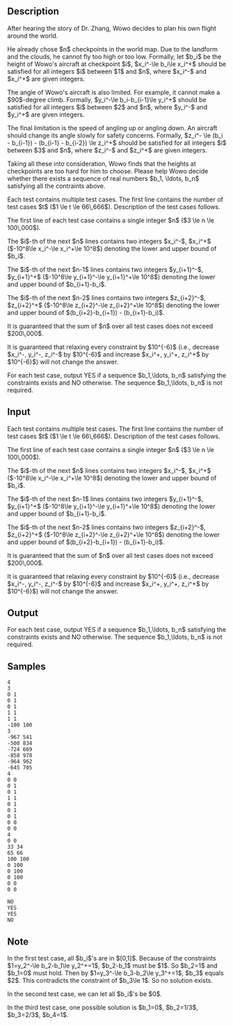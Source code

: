 ## Description

<div><p>After hearing the story of Dr. Zhang, Wowo decides to plan his own flight around the world. </p><p>He already chose $n$ checkpoints in the world map. Due to the landform and the clouds, he cannot fly too high or too low. Formally, let $b_i$ be the height of Wowo's aircraft at checkpoint $i$, $x_i^-\le b_i\le x_i^+$ should be satisfied for all integers $i$ between $1$ and $n$, where $x_i^-$ and $x_i^+$ are given integers.</p><p>The angle of Wowo's aircraft is also limited. For example, it cannot make a $90$-degree climb. Formally, $y_i^-\le b_i-b_{i-1}\le y_i^+$ should be satisfied for all integers $i$ between $2$ and $n$, where $y_i^-$ and $y_i^+$ are given integers.</p><p>The final limitation is the speed of angling up or angling down. An aircraft should change its angle slowly for safety concerns. Formally, $z_i^- \le (b_i - b_{i-1}) - (b_{i-1} - b_{i-2}) \le z_i^+$ should be satisfied for all integers $i$ between $3$ and $n$, where $z_i^-$ and $z_i^+$ are given integers.</p><p>Taking all these into consideration, Wowo finds that the heights at checkpoints are too hard for him to choose. Please help Wowo decide whether there exists a sequence of <span class="tex-font-style-bf">real</span> numbers $b_1, \ldots, b_n$ satisfying all the contraints above.</p></div><div class="input-specification"><p>Each test contains multiple test cases. The first line contains the number of test cases $t$ ($1 \le t \le 66\,666$). Description of the test cases follows.</p><p>The first line of each test case contains a single integer $n$ ($3 \le n \le 100\,000$).</p><p>The $i$-th of the next $n$ lines contains two integers $x_i^-$, $x_i^+$ ($-10^8\le x_i^-\le x_i^+\le 10^8$) denoting the lower and upper bound of $b_i$. </p><p>The $i$-th of the next $n-1$ lines contains two integers $y_{i+1}^-$, $y_{i+1}^+$ ($-10^8\le y_{i+1}^-\le y_{i+1}^+\le 10^8$) denoting the lower and upper bound of $b_{i+1}-b_i$. </p><p>The $i$-th of the next $n-2$ lines contains two integers $z_{i+2}^-$, $z_{i+2}^+$ ($-10^8\le z_{i+2}^-\le z_{i+2}^+\le 10^8$) denoting the lower and upper bound of $(b_{i+2}-b_{i+1}) - (b_{i+1}-b_i)$. </p><p>It is guaranteed that the sum of $n$ over all test cases does not exceed $200\,000$.</p><p>It is guaranteed that relaxing every constraint by $10^{-6}$ (i.e., decrease $x_i^-, y_i^-, z_i^-$ by $10^{-6}$ and increase $x_i^+, y_i^+, z_i^+$ by $10^{-6}$) will not change the answer. </p></div><div class="output-specification"><p>For each test case, output <span class="tex-font-style-tt">YES</span> if a sequence $b_1,\ldots, b_n$ satisfying the constraints exists and <span class="tex-font-style-tt">NO</span> otherwise. The sequence $b_1,\ldots, b_n$ is <span class="tex-font-style-bf">not</span> required.</p></div>

## Input

<p>Each test contains multiple test cases. The first line contains the number of test cases $t$ ($1 \le t \le 66\,666$). Description of the test cases follows.</p><p>The first line of each test case contains a single integer $n$ ($3 \le n \le 100\,000$).</p><p>The $i$-th of the next $n$ lines contains two integers $x_i^-$, $x_i^+$ ($-10^8\le x_i^-\le x_i^+\le 10^8$) denoting the lower and upper bound of $b_i$. </p><p>The $i$-th of the next $n-1$ lines contains two integers $y_{i+1}^-$, $y_{i+1}^+$ ($-10^8\le y_{i+1}^-\le y_{i+1}^+\le 10^8$) denoting the lower and upper bound of $b_{i+1}-b_i$. </p><p>The $i$-th of the next $n-2$ lines contains two integers $z_{i+2}^-$, $z_{i+2}^+$ ($-10^8\le z_{i+2}^-\le z_{i+2}^+\le 10^8$) denoting the lower and upper bound of $(b_{i+2}-b_{i+1}) - (b_{i+1}-b_i)$. </p><p>It is guaranteed that the sum of $n$ over all test cases does not exceed $200\,000$.</p><p>It is guaranteed that relaxing every constraint by $10^{-6}$ (i.e., decrease $x_i^-, y_i^-, z_i^-$ by $10^{-6}$ and increase $x_i^+, y_i^+, z_i^+$ by $10^{-6}$) will not change the answer. </p>

## Output

<p>For each test case, output <span class="tex-font-style-tt">YES</span> if a sequence $b_1,\ldots, b_n$ satisfying the constraints exists and <span class="tex-font-style-tt">NO</span> otherwise. The sequence $b_1,\ldots, b_n$ is <span class="tex-font-style-bf">not</span> required.</p>

## Samples

```input1
4
3
0 1
0 1
0 1
1 1
1 1
-100 100
3
-967 541
-500 834
-724 669
-858 978
-964 962
-645 705
4
0 0
0 1
0 1
1 1
0 1
0 1
0 1
0 0
0 0
4
0 0
33 34
65 66
100 100
0 100
0 100
0 100
0 0
0 0
```

```output1
NO
YES
YES
NO
```




## Note

<p>In the first test case, all $b_i$'s are in $[0,1]$. Because of the constraints $1=y_2^-\le b_2-b_1\le y_2^+=1$, $b_2-b_1$ must be $1$. So $b_2=1$ and $b_1=0$ must hold. Then by $1=y_3^-\le b_3-b_2\le y_3^+=1$, $b_3$ equals $2$. This contradicts the constraint of $b_3\le 1$. So no solution exists.</p><p>In the second test case, we can let all $b_i$'s be $0$.</p><p>In the third test case, one possible solution is $b_1=0$, $b_2=1/3$, $b_3=2/3$, $b_4=1$. </p>
